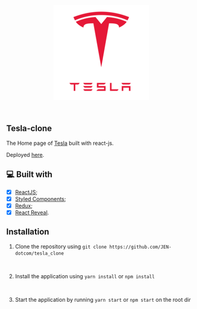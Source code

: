 <p align="center">
  <img src="public\images\Tesla_logo.png" width="50%"/>
</p>

<br>

## Tesla-clone

The Home page of [Tesla](https://tesla.com) built with react-js.


Deployed [here](https://jen-dotcom.github.io/tesla_clone/).

## 💻 Built with
- [x] [ReactJS](https://reactjs.org);
- [x] [Styled Components](https://styled-components.com/);
- [x] [Redux](https://reduxjs.org);
- [x] [React Reveal](https://www.react-reveal.com).

## Installation

1. Clone the repository using  `git clone https://github.com/JEN-dotcom/tesla_clone`

<br />

2. Install the application using `yarn install` or `npm install`

<br />

3. Start the application by running `yarn start` or `npm start` on the root dir

<br />